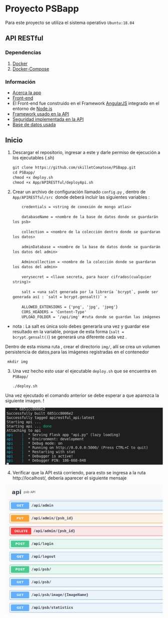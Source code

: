# Proyecto PSBapp  
Para este  proyecto se utiliza el sistema operativo `Ubuntu:18.04`

## API RESTful

### Dependencias
1. [Docker](https://docs.docker.com/)
2. [Docker-Compose](https://docs.docker.com/compose/)

### Información
* [Acerca la app](https://github.com/skilletComatose/PSBapp/blob/master/App/APIRESTful/docs.md)
* [Front-end](https://github.com/PabloArrietaL/psb-leaflet-angular)
* El Front-end fue construido en el Framework [AngularJS](https://angularjs.org/) integrado en el entorno de [Node.js](https://nodejs.org/es/docs/)
* [Framework usado en la API](https://flask.palletsprojects.com/en/1.1.x/)
* [Seguridad implementada en la API](https://openwebinars.net/blog/que-es-json-web-token-y-como-funciona/)
* [Base de datos usada](https://www.mongodb.com/cloud/atlas/efficiency?utm_source=google&utm_campaign=gs_americas_colombia_search_brand_atlas_desktop&utm_term=atlas%20mongo&utm_medium=cpc_paid_search&utm_ad=e&gclid=EAIaIQobChMI-dHnpIPr6QIVB_7jBx0_jwPQEAAYASABEgLaqPD_BwE)


## Inicio
1. Descargar el repositorio, ingresar a este y darle permiso de ejecución a los ejecutables (.sh)

      
       git clone https://github.com/skilletComatose/PSBapp.git
       cd PSBapp/ 
       chmod +x deploy.sh
       chmod +x App/APIRESTful/deployApi.sh
       

2. Crear un archivo de configuración llamado  `config.py` , dentro de `App/APIRESTful/src `donde deberá incluir las siguientes variables :
  
           credentials = <string de conexión de mongo atlas>
      
           databaseName = <nombre de la base de datos donde se guardarán los psb>
      
           collection = <nombre de la colección dentro donde se guardaran los datos>

           adminDatabase = <nombre de la base de datos donde se guardarán los datos del admin>
      
           Admincollection = <nombre de la colección donde se guardaran los datos del admin>

           verysecret = <llave secreta, para hacer cifrados(cualquier string)>

           salt = <una salt generada por la librería `bcrypt`, puede ser generada así : `salt = bcrypt.gensalt()` >

           ALLOWED_EXTENSIONS = {'png', 'jpg', 'jpeg'}
           CORS_HEADERS = 'Content-Type'
           UPLOAD_FOLDER = '/api/img' #ruta donde se guardan las imágenes

* nota : La salt es única solo debes generarla una vez y guardar ese resultado en la variable, porque de esta forma (`salt = bcrypt.gensalt()`) se generará una diferente cada vez .


Dentro de esta misma ruta , crear el directorio `img/`, allí se crea un volumen persistencia de datos,para las imágenes registradas en el contenedor
              
     mkdir img
              
      
              


3. Una vez hecho esto usar el ejecutable `deploy.sh` que se encuentra en `PSBapp/` 
     
       ./deploy.sh


Una vez ejecutado el comando anterior se debe esperar a que aparezca la siguiente imagen.         !

![deploy image](https://github.com/skilletComatose/PSBapp/blob/master/img/deploy.jpeg)                



4. Verificar que la API está corriendo, para esto se ingresa a la ruta http://localhost/, debería aparecer el siguiente mensaje

![localhost image](https://github.com/skilletComatose/PSBapp/blob/master/img/running.jpeg)
